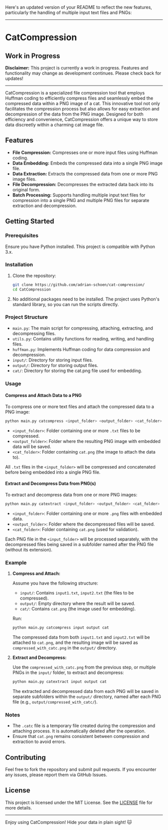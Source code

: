 Here's an updated version of your README to reflect the new features, particularly the handling of multiple input text files and PNGs:

---

# CatCompression

## Work in Progress

**Disclaimer:** This project is currently a work in progress. Features and functionality may change as development continues. Please check back for updates!

---

CatCompression is a specialized file compression tool that employs Huffman coding to efficiently compress files and seamlessly embed the compressed data within a PNG image of a cat. This innovative tool not only facilitates the compression process but also allows for easy extraction and decompression of the data from the PNG image. Designed for both efficiency and convenience, CatCompression offers a unique way to store data discreetly within a charming cat image file.

## Features

- **File Compression:** Compresses one or more input files using Huffman coding.
- **Data Embedding:** Embeds the compressed data into a single PNG image file.
- **Data Extraction:** Extracts the compressed data from one or more PNG image files.
- **File Decompression:** Decompresses the extracted data back into its original form.
- **Batch Processing:** Supports handling multiple input text files for compression into a single PNG and multiple PNG files for separate extraction and decompression.

## Getting Started

### Prerequisites

Ensure you have Python installed. This project is compatible with Python 3.x.

### Installation

1. Clone the repository:

   ```bash
   git clone https://github.com/adrian-schoen/cat-compression/
   cd CatCompression
   ```

2. No additional packages need to be installed. The project uses Python's standard library, so you can run the scripts directly.

### Project Structure

- `main.py`: The main script for compressing, attaching, extracting, and decompressing files.
- `utils.py`: Contains utility functions for reading, writing, and handling files.
- `huffman.py`: Implements Huffman coding for data compression and decompression.
- `input/`: Directory for storing input files.
- `output/`: Directory for storing output files.
- `cat/`: Directory for storing the cat.png file used for embedding.

### Usage

#### Compress and Attach Data to a PNG

To compress one or more text files and attach the compressed data to a PNG image:

```bash
python main.py catcompress <input_folder> <output_folder> <cat_folder>
```

- `<input_folder>`: Folder containing one or more `.txt` files to be compressed.
- `<output_folder>`: Folder where the resulting PNG image with embedded data will be saved.
- `<cat_folder>`: Folder containing `cat.png` (the image to attach the data to).

All `.txt` files in the `<input_folder>` will be compressed and concatenated before being embedded into a single PNG file.

#### Extract and Decompress Data from PNG(s)

To extract and decompress data from one or more PNG images:

```bash
python main.py catextract <input_folder> <output_folder> <cat_folder>
```

- `<input_folder>`: Folder containing one or more `.png` files with embedded data.
- `<output_folder>`: Folder where the decompressed files will be saved.
- `<cat_folder>`: Folder containing `cat.png` (used for validation).

Each PNG file in the `<input_folder>` will be processed separately, with the decompressed files being saved in a subfolder named after the PNG file (without its extension).

### Example

1. **Compress and Attach:**

   Assume you have the following structure:

   - `input/`: Contains `input1.txt`, `input2.txt` (the files to be compressed).
   - `output/`: Empty directory where the result will be saved.
   - `cat/`: Contains `cat.png` (the image used for embedding).

   Run:

   ```bash
   python main.py catcompress input output cat
   ```

   The compressed data from both `input1.txt` and `input2.txt` will be attached to `cat.png`, and the resulting image will be saved as `compressed_with_catc.png` in the `output/` directory.

2. **Extract and Decompress:**

   Use the `compressed_with_catc.png` from the previous step, or multiple PNGs in the `input/` folder, to extract and decompress:

   ```bash
   python main.py catextract input output cat
   ```

   The extracted and decompressed data from each PNG will be saved in separate subfolders within the `output/` directory, named after each PNG file (e.g., `output/compressed_with_catc/`).

### Notes

- The `.catc` file is a temporary file created during the compression and attaching process. It is automatically deleted after the operation.
- Ensure that `cat.png` remains consistent between compression and extraction to avoid errors.

## Contributing

Feel free to fork the repository and submit pull requests. If you encounter any issues, please report them via GitHub Issues.

## License

This project is licensed under the MIT License. See the [LICENSE](LICENSE) file for more details.

---

Enjoy using CatCompression! Hide your data in plain sight! 🐱

